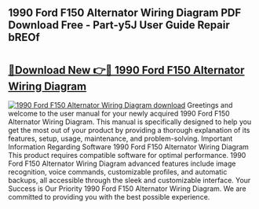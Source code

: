 ## 1990 Ford F150 Alternator Wiring Diagram PDF Download Free - Part-y5J User Guide Repair bREOf

# <h2><a href="http://dfmall.blite.top/?on=1990+Ford+F150+Alternator+Wiring+Diagram">🔗Download New 👉🔴 1990 Ford F150 Alternator Wiring Diagram</a></h2>

[![1990 Ford F150 Alternator Wiring Diagram download](https://i.imgur.com/lujVjoI.png)](http://dfmall.blite.top/?on=1990+Ford+F150+Alternator+Wiring+Diagram)
Greetings and welcome to the user manual for your newly acquired 1990 Ford F150 Alternator Wiring Diagram. This manual is specifically designed to help you get the most out of your product by providing a thorough explanation of its features, setup, usage, maintenance, and problem-solving. Important Information Regarding Software 1990 Ford F150 Alternator Wiring Diagram This product requires compatible software for optimal performance. 1990 Ford F150 Alternator Wiring Diagram advanced features include image recognition, voice commands, customizable profiles, and automatic backups, all accessible through the sleek and customizable interface. Your Success is Our Priority 1990 Ford F150 Alternator Wiring Diagram. We are committed to providing you with the best possible experience.
